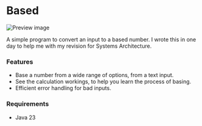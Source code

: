 # Based

![Preview image](https://drive.google.com/uc?export=view&id=1V7lWYT_BsV2ir2XHc1gXIF51hq4_PWcg
)

A simple program to convert an input to a based number. I wrote this in one day to help me with my revision for Systems Architecture.

### Features

- Base a number from a wide range of options, from a text input.
- See the calculation workings, to help you learn the process of basing.
- Efficient error handling for bad inputs.

### Requirements

- Java 23
